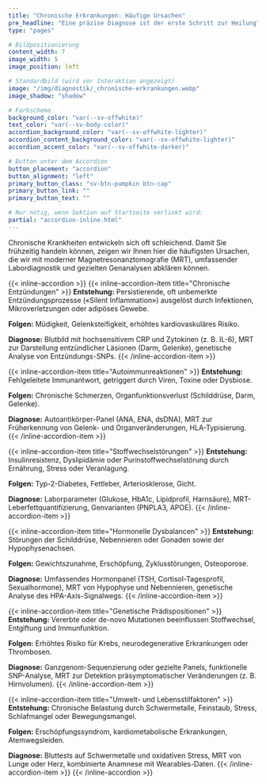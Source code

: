 ```yaml
---
title: "Chronische Erkrankungen: Häufige Ursachen"
pre_headline: "Eine präzise Diagnose ist der erste Schritt zur Heilung"
type: "pages"

# Bildpositionierung
content_width: 7
image_width: 5
image_position: left

# Standardbild (wird vor Interaktion angezeigt)
image: "/img/diagnostik/_chronische-erkrankungen.webp"
image_shadow: "shadow"

# Farbschema
background_color: "var(--sv-offwhite)"
text_color: "var(--sv-body-color)"
accordion_background_color: "var(--sv-offwhite-lighter)"
accordion_content_background_color: "var(--sv-offwhite-lighter)"
accordion_accent_color: "var(--sv-offwhite-darker)"

# Button unter dem Accordion
button_placement: "accordion"
button_alignment: "left"
primary_button_class: "sv-btn-pumpkin btn-cap"
primary_button_link: ""
primary_button_text: ""

# Nur nötig, wenn Sektion auf Startseite verlinkt wird:
partial: "accordion-inline.html"
---
```


Chronische Krankheiten entwickeln sich oft schleichend. Damit Sie frühzeitig handeln können, zeigen wir Ihnen hier die häufigsten Ursachen, die wir mit moderner Magnetresonanztomografie (MRT), umfassender Labordiagnostik und gezielten Genanalysen abklären können.

{{< inline-accordion >}}
{{< inline-accordion-item title="Chronische Entzündungen" >}}
**Entstehung:** Persistierende, oft unbemerkte Entzündungsprozesse («Silent Inflammation») ausgelöst durch Infektionen, Mikroverletzungen oder adipöses Gewebe.  

**Folgen:** Müdigkeit, Gelenksteifigkeit, erhöhtes kardiovaskuläres Risiko.  

**Diagnose:** Blutbild mit hochsensitivem CRP und Zytokinen (z. B. IL-6), MRT zur Darstellung entzündlicher Läsionen (Darm, Gelenke), genetische Analyse von Entzündungs-SNPs.
{{< /inline-accordion-item >}}

{{< inline-accordion-item title="Autoimmunreaktionen" >}}
**Entstehung:** Fehlgeleitete Immunantwort, getriggert durch Viren, Toxine oder Dysbiose.  

**Folgen:** Chronische Schmerzen, Organfunktionsverlust (Schilddrüse, Darm, Gelenke).  

**Diagnose:** Autoantikörper-Panel (ANA, ENA, dsDNA), MRT zur Früherkennung von Gelenk- und Organveränderungen, HLA-Typisierung.
{{< /inline-accordion-item >}}

{{< inline-accordion-item title="Stoffwechselstörungen" >}}
**Entstehung:** Insulinresistenz, Dyslipidämie oder Purinstoffwechselstörung durch Ernährung, Stress oder Veranlagung.  

**Folgen:** Typ-2-Diabetes, Fettleber, Arteriosklerose, Gicht.  

**Diagnose:** Laborparameter (Glukose, HbA1c, Lipidprofil, Harnsäure), MRT-Leberfettquantifizierung, Genvarianten (PNPLA3, APOE).
{{< /inline-accordion-item >}}

{{< inline-accordion-item title="Hormonelle Dysbalancen" >}}
**Entstehung:** Störungen der Schilddrüse, Nebennieren oder Gonaden sowie der Hypophysenachsen.  

**Folgen:** Gewichtszunahme, Erschöpfung, Zyklusstörungen, Osteoporose.  

**Diagnose:** Umfassendes Hormonpanel (TSH, Cortisol-Tagesprofil, Sexualhormone), MRT von Hypophyse und Nebennieren, genetische Analyse des HPA-Axis-Signalwegs.
{{< /inline-accordion-item >}}

{{< inline-accordion-item title="Genetische Prädispositionen" >}}
**Entstehung:** Vererbte oder de-novo Mutationen beeinflussen Stoffwechsel, Entgiftung und Immunfunktion.  

**Folgen:** Erhöhtes Risiko für Krebs, neurodegenerative Erkrankungen oder Thrombosen.  

**Diagnose:** Ganzgenom-Sequenzierung oder gezielte Panels, funktionelle SNP-Analyse, MRT zur Detektion präsymptomatischer Veränderungen (z. B. Hirnvolumen).
{{< /inline-accordion-item >}}

{{< inline-accordion-item title="Umwelt- und Lebensstilfaktoren" >}}
**Entstehung:** Chronische Belastung durch Schwermetalle, Feinstaub, Stress, Schlafmangel oder Bewegungsmangel.  

**Folgen:** Erschöpfungssyndrom, kardiometabolische Erkrankungen, Atemwegsleiden.  

**Diagnose:** Bluttests auf Schwermetalle und oxidativen Stress, MRT von Lunge oder Herz, kombinierte Anamnese mit Wearables-Daten.
{{< /inline-accordion-item >}}
{{< /inline-accordion >}}
